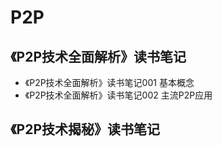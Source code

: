 # P2P

## 《P2P技术全面解析》读书笔记
- 《P2P技术全面解析》读书笔记001      基本概念
- 《P2P技术全面解析》读书笔记002      主流P2P应用

## 《P2P技术揭秘》读书笔记